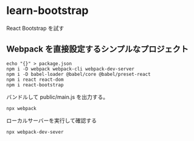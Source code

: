 # learn-bootstrap
React Bootstrap を試す

## Webpack を直接設定するシンプルなプロジェクト
```
echo "{}" > package.json
npm i -D webpack webpack-cli webpack-dev-server
npm i -D babel-loader @babel/core @babel/preset-react
npm i react react-dom
npm i react-bootstrap
```
バンドルして public/main.js を出力する。
```
npx webpack
```

ローカルサーバーを実行して確認する
```
npx webpack-dev-sever
```
